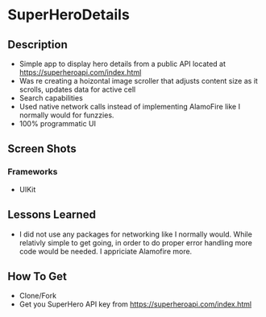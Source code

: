 # SuperHeroDetails


## Description
* Simple app to display hero details from a public API located at https://superheroapi.com/index.html 
* Was re creating a hoizontal image scroller that adjusts content size as it scrolls, updates data for active cell
* Search capabilities
* Used native network calls instead of implementing AlamoFire like I normally would for funzzies.
* 100% programmatic UI

## Screen Shots


### Frameworks
* UIKit


## Lessons Learned
* I did not use any  packages for networking like I normally would. While relativly simple to get going, in order to do proper error handling more code would be needed. I appriciate Alamofire more.

## How To Get
* Clone/Fork
* Get you SuperHero API key from https://superheroapi.com/index.html


